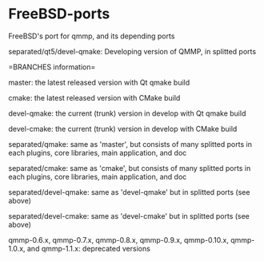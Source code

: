 FreeBSD-ports
=============

FreeBSD's port for qmmp, and its depending ports

separated/qt5/devel-qmake:    Developing version of QMMP, in splitted ports


=BRANCHES information=

master:             the latest released version with Qt qmake build

cmake:              the latest released version with CMake build

devel-qmake:        the current (trunk) version in develop with Qt qmake build

devel-cmake:        the current (trunk) version in develop with CMake build

separated/qmake:    same as 'master', but consists of many splitted ports
                    in each plugins, core libraries, main application, and doc

separated/cmake:    same as 'cmake', but consists of many splitted ports
                    in each plugins, core libraries, main application, and doc

separated/devel-qmake:   same as 'devel-qmake' but in splitted ports (see above)

separated/devel-cmake:   same as 'devel-cmake' but in splitted ports (see above)

qmmp-0.6.x, qmmp-0.7.x, qmmp-0.8.x, qmmp-0.9.x, qmmp-0.10.x,
qmmp-1.0.x, and qmmp-1.1.x:   deprecated versions
